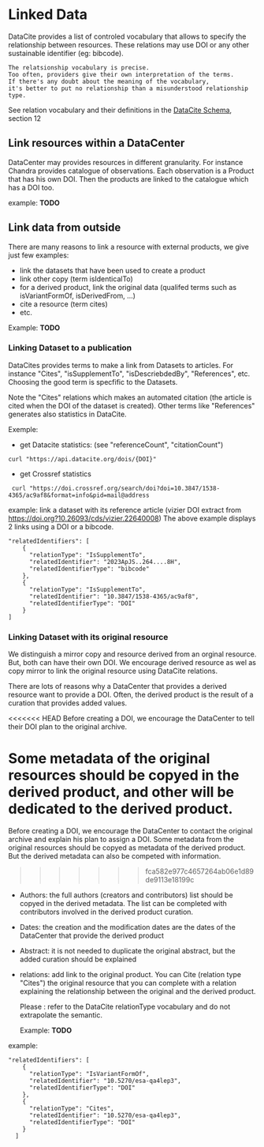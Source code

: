 # Linked Data

DataCite provides a list of controled vocabulary that allows to specify the relationship between resources.
These relations may use DOI or any other sustainable identifier (eg: bibcode).

```
The relatsionship vocabulary is precise.
Too often, providers give their own interpretation of the terms.
If there's any doubt about the meaning of the vocabulary,
it's better to put no relationship than a misunderstood relationship type.
```

See relation vocabulary and their definitions in the [DataCite Schema](https://datacite-metadata-schema.readthedocs.io/_/downloads/en/4.5/pdf/), section 12

## Link resources within a DataCenter
DataCenter may provides resources in different granularity. For instance Chandra provides catalogue of observations. Each observation is a Product that has his own DOI.
Then the products are linked to the catalogue which has a DOI too.

example: **TODO**

## Link data from outside
There are many reasons to link a resource with external products, we give just few examples:

- link the datasets that have been used to create a product 
- link other copy (term isIdenticalTo)
- for a derived product, link the original data (qualifed terms such as isVariantFormOf,  isDerivedFrom, ...)
- cite a resource (term cites)
- etc.

Example: **TODO**

### Linking Dataset to a publication
DataCites provides terms to make a link from Datasets to articles. For instance "Cites", "isSupplementTo", "isDescriebdedBy", "References", etc.
Choosing the good term is specfific to the Datasets. 

Note the "Cites" relations which makes an automated citation (the article is cited when the DOI of the dataset is created). 
Other terms like "References" generates also statistics in DataCite.

Exemple: 
- get Datacite statistics:  (see "referenceCount", "citationCount")
```
curl "https://api.datacite.org/dois/{DOI}"
```

- get Crossref statistics
```
 curl "https://doi.crossref.org/search/doi?doi=10.3847/1538-4365/ac9af8&format=info&pid=mail@address
```



example: link a dataset with its reference article (vizier DOI extract from https://doi.org?10.26093/cds/vizier.22640008)
The above example displays 2 links using a DOI or a bibcode.

```
"relatedIdentifiers": [
    {
      "relationType": "IsSupplementTo",
      "relatedIdentifier": "2023ApJS..264....8H",
      "relatedIdentifierType": "bibcode"
    },
    {
      "relationType": "IsSupplementTo",
      "relatedIdentifier": "10.3847/1538-4365/ac9af8",
      "relatedIdentifierType": "DOI"
    }
]
```

### Linking Dataset with its original resource
We distinguish a mirror copy and resource derived from an orginal resource.
But, both can have their own DOI. We encourage derived resource as wel as copy mirror to link the original resource using DataCite relations.

There are lots of reasons why a DataCenter that provides a derived resource want to provide a DOI. 
Often, the derived product is the result of a curation that provides added values.

<<<<<<< HEAD
Before creating a DOI, we encourage the DataCenter to tell their DOI plan to the original archive.

Some metadata of the original resources should be copyed in the derived product, and other will be dedicated to the derived product.
=======
Before creating a DOI, we encourage the DataCenter to contact the original archive and explain his plan to assign a DOI.
Some metadata from the original resources should be copyed as metadata of the derived product. But the derived metadata can also be competed with information.
>>>>>>> fca582e977c4657264ab06e1d89de9113e18199c

- Authors: the full authors (creators and contributors) list should be copyed in the derived metadata. The list can be completed with contributors involved in the derived product curation.
- Dates: the creation and the modification dates are the dates of the DataCenter that provide the derived product
- Abstract: it is not needed to duplicate the original abstract, but the added curation should be explained
- relations: add link to the original product. 
  You can Cite (relation type "Cites") the original resource that you can complete with a relation explaining the relationship between the original and the derived product.

  Please : refer to the DataCite relationType vocabulary and do not extrapolate the semantic.

  Example: **TODO**


example:
```
"relatedIdentifiers": [
    {
      "relationType": "IsVariantFormOf",
      "relatedIdentifier": "10.5270/esa-qa4lep3",
      "relatedIdentifierType": "DOI"
    },
    {
      "relationType": "Cites",
      "relatedIdentifier": "10.5270/esa-qa4lep3",
      "relatedIdentifierType": "DOI"
    }
  ]
```

